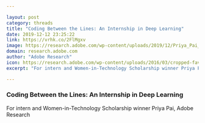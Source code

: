 ```yaml
---

layout: post
category: threads
title: "Coding Between the Lines: An Internship in Deep Learning"
date: 2019-12-12 23:25:22
link: https://vrhk.co/2FlMgxv
image: https://research.adobe.com/wp-content/uploads/2019/12/Priya_Pai_featured_image.jpg
domain: research.adobe.com
author: "Adobe Research"
icon: https://research.adobe.com/wp-content/uploads/2016/03/cropped-favicon-180x180.png
excerpt: "For intern and Women-in-Technology Scholarship winner Priya Pai, Adobe Research"

---
```


### Coding Between the Lines: An Internship in Deep Learning

For intern and Women-in-Technology Scholarship winner Priya Pai, Adobe Research